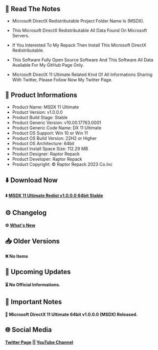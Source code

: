## 📝 Read The Notes

- Microsoft DirectX Redistributable Project Folder Name Is (MSDX).

- This Microsoft DirectX Redistributable All Data Found On Microsoft Servers.

- If You Interested To My Repack Then Install This Microsoft DirectX Redistributable.

- This Software Fully Open Source Software And This Software All Data Available For My GitHub Page Only.

- Microsoft DirectX 11 Ultimate Related Kind Of All Informations Sharing With Twitter, Please Follow Now My Twitter Page.

## 🧾 Product Informations

- Product Name: MSDX 11 Ultimate 
- Product Version: v1.0.0.0
- Product Build Stage: Stable
- Product Generic Version: v10.00.17763.0001
- Product Generic Code Name: DX 11 Ultimate
- Product OS Support: Win 10 or Win 11
- Product OS Build Version: 22H2 or Higher
- Product OS Architecture: 64bit
- Product Install Space Size: 112.29 MB
- Product Designer: Raptor Repack
- Product Developer: Raptor Repack
- Product Copyright: © Raptor Repack 2023 Co.Inc

## ⬇️ Download Now

#### ⬇️ [MSDX 11 Ultimate Redist v1.0.0.0 64bit Stable](https://github.com/RaptorRepack/MSDX/releases/download/v1.0.0/MSDX11_Ultimate_v1.0.0.0_x64.exe)

## ⚙️ Changelog

#### ⚙️ [What's New](https://github.com/RaptorRepack/MSDX/releases/tag/v1.0.0)

## 📥 Older Versions

#### ❌ No Items

## 📢 Upcoming Updates

#### ⏳ No Official Informations.

## 📝 Important Notes

#### 🔴 Microsoft DirectX 11 Ultimate 64bit v1.0.0.0 (MSDX) Released.

## 🌐 Social Media
#### [Twitter Page](https://twitter.com/raptorrepack) || [YouTube Channel](https://youtube.com/@RaptorRepack)

